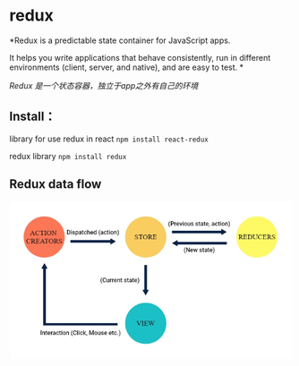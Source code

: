 # redux

*Redux is a predictable state container for JavaScript apps.

It helps you write applications that behave consistently, run in different environments (client, server, and native), and are easy to test. *

*Redux 是一个状态容器，独立于app之外有自己的环境*


## Install： 

library for use redux in react
`npm install react-redux`

redux library 
`npm install redux`


## Redux data flow 

![data-flow](static/data-flow.jpeg)
